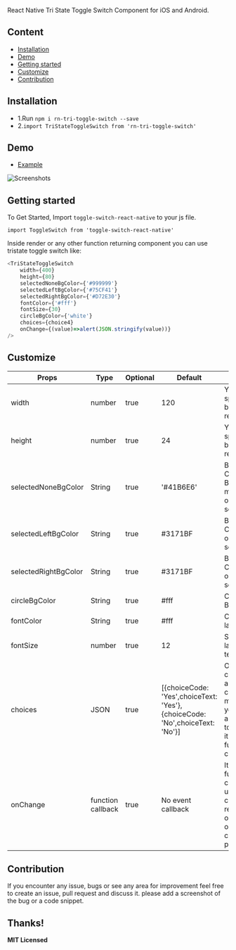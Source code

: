 React Native Tri State Toggle Switch Component for iOS and Android.

## Content

- [Installation](#installation)
- [Demo](#demo)
- [Getting started](#getting-started)
- [Customize](#Customize)
- [Contribution](#contribution)

## Installation

* 1.Run `npm i rn-tri-toggle-switch --save`
* 2.`import TriStateToggleSwitch from 'rn-tri-toggle-switch'`    

## Demo  
* [Example](https://github.com/summerfed/rn-tri-toggle-switch/blob/master/demo/rn-tri-toggle-switch-demo.js)

![Screenshots](https://github.com/summerfed/rn-tri-toggle-switch/blob/master/demo/rn-tri-toggle-switch-demo.gif?raw=true)


## Getting started  

To Get Started, Import `toggle-switch-react-native` to your js file.   

`import ToggleSwitch from 'toggle-switch-react-native'`  

Inside render or any other function returning component you can use tristate toggle switch like:

```javascript
<TriStateToggleSwitch 
    width={400} 
    height={80} 
    selectedNoneBgColor={'#999999'}
    selectedLeftBgColor={'#75CF41'}
    selectedRightBgColor={'#D72E30'}
    fontColor={'#fff'}
    fontSize={30}
    circleBgColor={'white'}
    choices={choice4}
    onChange={(value)=>alert(JSON.stringify(value))}
/>
```

## Customize 

Props              | Type     | Optional | Default     | Description
----------------- | -------- | -------- | ----------- | -----------
width  | number  | true | 120  |   You can specify width based on your requirements
height | number |true |  24 | You can specify height based on your requirements
selectedNoneBgColor  |  String | true | '#41B6E6' | Background Color if Circle Button is in the middle, or no option is selected
selectedLeftBgColor | String| true |  #3171BF | Background Color if Left option is selected
selectedRightBgColor | String | true | #3171BF  | Background Color if Right option is selected
circleBgColor | String | true | #fff  | Color of Circle Button
fontColor | String | true |  #fff |  Color of toggle label text
fontSize | number | true |  12 | Size of toggle label textcomponent 
choices | JSON | true |  [{choiceCode: 'Yes',choiceText: 'Yes'}, {choiceCode: 'No',choiceText: 'No'}] | Only the choiceCode and choiceText is mandatory, you can add any property to your JSON, it will return on function callback.
onChange | function callback | true |  No event callback | It will call the function callback on user selection change, it will return JSON option based on selected choice property
## Contribution

If you encounter any issue, bugs or see any area for improvement feel free to create an issue, pull request and discuss it.
please add a screenshot of the bug or a code snippet.

Thanks!
---

**MIT Licensed**
